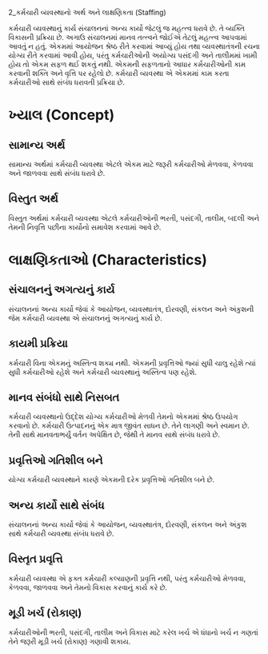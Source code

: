 2_કર્મચારી વ્યવસ્થાનો અર્થ અને લાક્ષણિકતા
(Staffing)

કર્મચારી વ્યવસ્થાનું કાર્ય સંચાલનનાં અન્ય કાર્યો જેટલું જ મહત્ત્વ ધરાવે છે. તે વ્યક્તિ વિકાસની પ્રક્રિયા છે. અગાઉ સંચાલનમાં માનવ તત્ત્વને જોઈએ તેટલું મહત્ત્વ આપવામાં આવતું ન હતું. એકમમાં આયોજન શ્રેષ્ઠ રીતે કરવામાં આવ્યું હોય તથા વ્યવસ્થાતંત્રની રચના યોગ્ય રીતે કરવામાં આવી હોય, પરંતુ કર્મચારીઓની અયોગ્ય પસંદગી અને તાલીમમાં ખામી હોય તો એકમ સફળ થઈ શકતું નથી. એકમની સફળતાનો આધાર કર્મચારીઓની કામ કરવાની શક્તિ અને વૃત્તિ પર રહેલો છે. કર્મચારી વ્યવસ્થા એ એકમમાં કામ કરતા કર્મચારીઓ સાથે સંબંધ ધરાવતી પ્રક્રિયા છે.

# ખ્યાલ (Concept)
## સામાન્ય અર્થ
સામાન્ય અર્થમાં કર્મચારી વ્યવસ્થા એટલે એકમ માટે જરૂરી કર્મચારીઓ મેળવવા, કેળવવા અને જાળવવા સાથે સંબંધ ધરાવે છે.

## વિસ્તુત અર્થ
વિસ્તુત અર્થમાં કર્મચારી વ્યવસ્થા એટલે કર્મચારીઓની ભરતી, પસંદગી, તાલીમ, બદલી અને તેમની નિવૃત્તિ પછીના કાર્યોનો સમાવેશ કરવામાં આવે છે.

# લાક્ષણિકતાઓ (Characteristics)
## સંચાલનનું અગત્યનું કાર્ય
સંચાલનનાં અન્ય કાર્યો જેવાં કે આયોજન, વ્યવસ્થાતંત્ર, દોરવણી, સંકલન અને અંકુશની જેમ કર્મચારી વ્યવસ્થા એ સંચાલનનું અગત્યનું કાર્ય છે.
## કાયમી પ્રક્રિયા
કર્મચારી વિના એકમનું અસ્તિત્વ શક્ય નથી. એકમની પ્રવૃત્તિઓ જ્યાં સુધી ચાલુ રહેશે ત્યાં સુધી કર્મચારીઓ રહેશે અને કર્મચારી વ્યવસ્થાનું અસ્તિત્વ પણ રહેશે.
## માનવ સંબંધો સાથે નિસબત
કર્મચારી વ્યવસ્થાનો ઉદ્દેશ યોગ્ય કર્મચારીઓ મેળવી તેમનો એકમમાં શ્રેષ્ઠ ઉપયોગ કરવાનો છે. કર્મચારી ઉત્પાદનનું એક માત્ર જીવંત સાધન છે. તેને લાગણી અને સ્વમાન છે. તેની સાથે માનવતાભર્યું વર્તન અપેક્ષિત છે, જેથી તે માનવ સાથે સંબંધ ધરાવે છે.
## પ્રવૃત્તિઓ ગતિશીલ બને
યોગ્ય કર્મચારી વ્યવસ્થાને કારણે એકમની દરેક પ્રવૃત્તિઓ ગતિશીલ બને છે.
## અન્ય કાર્યો સાથે સંબંધ
સંચાલનનાં અન્ય કાર્યો જેવાં કે આયોજન, વ્યવસ્થાતંત્ર, દોરવણી, સંકલન અને અંકુશ સાથે કર્મચારી વ્યવસ્થા સંબંધ ધરાવે છે.
## વિસ્તૃત પ્રવૃત્તિ
કર્મચારી વ્યવસ્થા એ ફક્ત કર્મચારી કલ્યાણની પ્રવૃત્તિ નથી, પરંતુ કર્મચારીઓ મેળવવા, કેળવવા, જાળવવા અને તેમનો વિકાસ કરવાનું કાર્ય કરે છે.
## મૂડી ખર્ચ (રોકાણ)
કર્મચારીઓની ભરતી, પસંદગી, તાલીમ અને વિકાસ માટે કરેલ ખર્ચ એ ધંધાનો ખર્ચ ન ગણતાં તેને જરૂરી મૂડી ખર્ચ (રોકાણ) ગણાવી શકાય.
